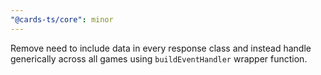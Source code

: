 ```yaml
---
"@cards-ts/core": minor
---
```


Remove need to include data in every response class and instead handle generically across all games using `buildEventHandler` wrapper function.